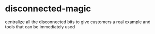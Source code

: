 # disconnected-magic
centralize all the disconnected bits to give customers a real example and tools that can be immediately used
